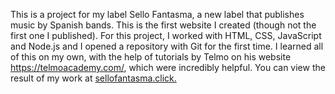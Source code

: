 

This is a project for my label Sello Fantasma, a new label that publishes music by Spanish bands. 
This is the first website I created (though not the first one I published). 
For this project, I worked with HTML, CSS, JavaScript and Node.js and I opened a repository with Git for the first time.
I learned all of this on my own, with the help of tutorials by Telmo on his website https://telmoacademy.com/, which were incredibly helpful. 
You can view the result of my work at [sellofantasma.click.](https://sellofantasma.click/)
